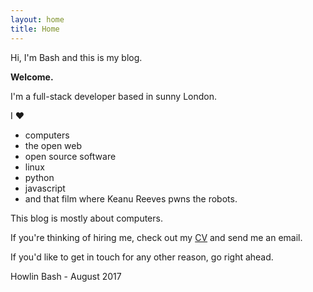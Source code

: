 ```yaml
---
layout: home
title: Home
---
```


Hi, I'm Bash and this is my blog.

**Welcome.**

I'm a full-stack developer based in sunny London. 

I ♥ 
 - computers
 - the open web
 - open source software
 - linux
 - python
 - javascript
 - and that film where Keanu Reeves pwns the robots.

This blog is mostly about computers.

If you're thinking of hiring me, check out my [CV]({{site.url}}/cv) and send me an email.

If you'd like to get in touch for any other reason, go right ahead.

Howlin Bash - August 2017
